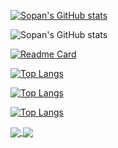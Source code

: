 [![Sopan's GitHub stats](https://github-readme-stats.vercel.app/api?username=gitproject09)](https://github.com/gitproject09/github-readme-stats)

![Sopan's GitHub stats](https://github-readme-stats.vercel.app/api?username=gitproject09&show_icons=true&theme=radical)

[![Readme Card](https://github-readme-stats.vercel.app/api/pin/?username=gitproject09&repo=github-readme-stats)](https://github.com/gitproject09/github-readme-stats)

[![Top Langs](https://github-readme-stats.vercel.app/api/top-langs/?username=gitproject09)](https://github.com/gitproject09/github-readme-stats)

[![Top Langs](https://github-readme-stats.vercel.app/api/top-langs/?username=gitproject09&exclude_repo=github-readme-stats,gitproject09.github.io)](https://github.com/gitproject09/github-readme-stats)

[![Top Langs](https://github-readme-stats.vercel.app/api/top-langs/?username=gitproject09&langs_count=8)](https://github.com/gitproject09/github-readme-stats)

<a href="https://github.com/gitproject09/github-readme-stats">
  <img align="center" src="https://github-readme-stats.vercel.app/api/pin/?username=gitproject09&repo=github-readme-stats" />
</a>
<a href="https://github.com/gitproject09/MaterialAnimationsDemo">
  <img align="center" src="https://github-readme-stats.vercel.app/api/pin/?username=gitproject09&repo=MaterialAnimationsDemo" />
</a>

